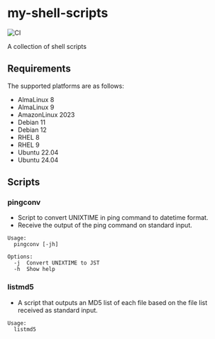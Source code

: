 # my-shell-scripts

![CI](https://github.com/tatsuto-iijima/my-shell-scripts/actions/workflows/test.yml/badge.svg)

A collection of shell scripts

## Requirements

The supported platforms are as follows:
- AlmaLinux 8
- AlmaLinux 9
- AmazonLinux 2023
- Debian 11
- Debian 12
- RHEL 8
- RHEL 9
- Ubuntu 22.04
- Ubuntu 24.04

## Scripts

### pingconv

- Script to convert UNIXTIME in ping command to datetime format.
- Receive the output of the ping command on standard input.

```
Usage:
  pingconv [-jh]

Options:
  -j  Convert UNIXTIME to JST
  -h  Show help
```

### listmd5

- A script that outputs an MD5 list of each file based on the file list received as standard input.

```
Usage:
  listmd5
```
